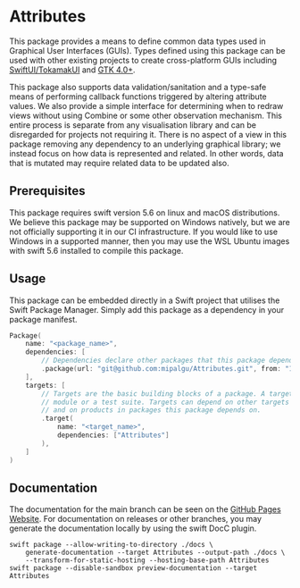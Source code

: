 # Attributes

This package provides a means to define common data types used in Graphical User Interfaces (GUIs). Types defined
using this package can be used with other existing projects to create cross-platform GUIs including
[SwiftUI/TokamakUI](https://github.com/mipalgu/AttributeViews) and [GTK 4.0+](https://github.com/mipalgu/AttributesGTKViews).

This package also supports data validation/sanitation and a type-safe means of performing callback functions triggered
by altering attribute values. We also provide a simple interface for determining when to redraw views without using
Combine or some other observation mechanism. This entire process is separate from any visualisation library and can
be disregarded for projects not requiring it. There is no aspect of a view in this package removing any dependency
to an underlying graphical library; we instead focus on how data is represented and related. In other words, data that is mutated
may require related data to be updated also.

## Prerequisites

This package requires swift version 5.6 on linux and macOS distributions. We believe this package may be
supported on Windows natively, but we are not officially supporting it in our CI infrastructure. If you would like
to use Windows in a supported manner, then you may use the WSL Ubuntu images with swift 5.6 installed to compile
this package.

## Usage

This package can be embedded directly in a Swift project that utilises the Swift Package Manager. Simply
add this package as a dependency in your package manifest.

```swift
Package(
    name: "<package_name>",
    dependencies: [
        // Dependencies declare other packages that this package depends on.
        .package(url: "git@github.com:mipalgu/Attributes.git", from: "1.0.0"),
    ],
    targets: [
        // Targets are the basic building blocks of a package. A target can define a
        // module or a test suite. Targets can depend on other targets in this package,
        // and on products in packages this package depends on.
        .target(
            name: "<target_name>",
            dependencies: ["Attributes"]
        ),
    ]
)

```

## Documentation

The documentation for the main branch can be seen on the [GitHub Pages Website](https://mipalgu.github.io/Attributes/).
For documentation on releases or other branches, you may generate the documentation locally by using the swift DocC plugin.

```shell
swift package --allow-writing-to-directory ./docs \
    generate-documentation --target Attributes --output-path ./docs \
    --transform-for-static-hosting --hosting-base-path Attributes
swift package --disable-sandbox preview-documentation --target Attributes
```

